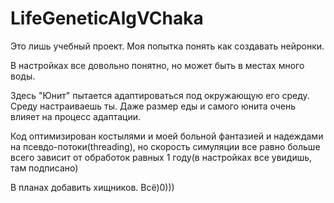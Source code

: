 # LifeGeneticAlgVChaka
Это лишь учебный проект. Моя попытка понять как создавать нейронки.

В настройках все довольно понятно, но может быть в местах много воды.

Здесь "Юнит" пытается адаптироваться под окружающую его среду. 
Среду настраиваешь ты. Даже размер еды и самого юнита очень влияет на процесс адаптации.

Код оптимизирован костылями и моей больной фантазией и надеждами на псевдо-потоки(threading), но скорость симуляции все равно больше всего зависит от обработок равных 1 году(в настройках все увидишь, там подписано)

В планах добавить хищников. Всё)0)))
